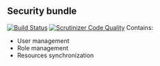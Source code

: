 Security bundle
---

[![Build Status](https://travis-ci.org/ufik/webcookcms-security-bundle.svg?branch=master)](https://travis-ci.org/ufik/webcookcms-security-bundle)
[![Scrutinizer Code Quality](https://scrutinizer-ci.com/g/ufik/webcookcms-security-bundle/badges/quality-score.png?b=master)](https://scrutinizer-ci.com/g/ufik/webcookcms-security-bundle/?branch=master)
Contains:

* User management
* Role management
* Resources synchronization 
